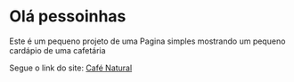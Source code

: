 # Olá pessoinhas
Este é um pequeno projeto de uma Pagina simples mostrando um pequeno cardápio de uma cafetária

Segue o link do site:  [Café Natural](https://nicollassevero.github.io/Page-Coffe/)
